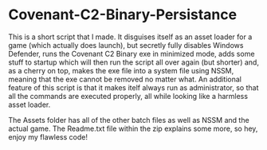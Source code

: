 # Covenant-C2-Binary-Persistance
This is a short script that I made. It disguises itself as an asset loader for a game (which actually does launch), but secretly fully disables Windows Defender, runs the Covenant C2 Binary exe in minimized mode, adds some stuff to startup which will then run the script all over again (but shorter) and, as a cherry on top, makes the exe file into a system file using NSSM, meaning that the exe cannot be removed no matter what. An additional feature of this script is that it makes itelf always run as administrator, so that all the commands are executed properly, all while looking like a harmless asset loader. 

The Assets folder has all of the other batch files as well as NSSM and the actual game. The Readme.txt file within the zip explains some more, so hey, enjoy my flawless code!

